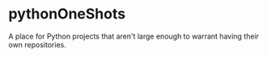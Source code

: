 # pythonOneShots
A place for Python projects that aren't large enough to warrant having their own repositories. 
